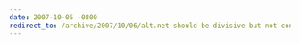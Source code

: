 ```yaml
---
date: 2007-10-05 -0800
redirect_to: /archive/2007/10/06/alt.net-should-be-divisive-but-not-contrarian.aspx/
---
```

